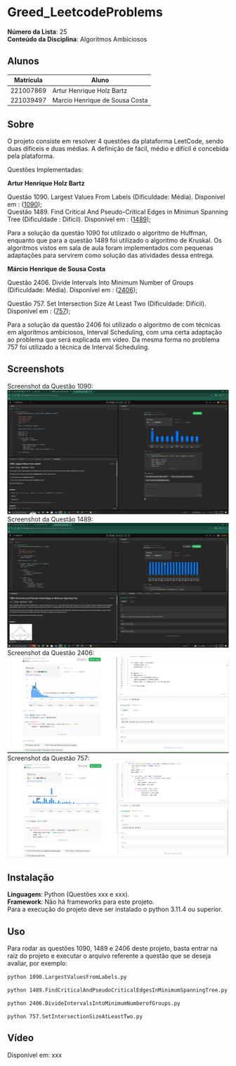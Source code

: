 # Greed_LeetcodeProblems

**Número da Lista**: 25<br>
**Conteúdo da Disciplina**: Algoritmos Ambiciosos<br>

## Alunos
|Matrícula | Aluno |
| -- | -- |
| 221007869  |  Artur Henrique Holz Bartz |
| 221039497  |  Marcio Henrique de Sousa Costa |

## Sobre 
O projeto consiste em resolver 4 questões da plataforma LeetCode, sendo duas dífíceis e duas médias. A definição de fácil, médio e difícil é concebida pela plataforma.

Questões Implementadas:

**Artur Henrique Holz Bartz**

Questão 1090. Largest Values From Labels (Dificuldade: Média). Disponível em : ([1090](https://leetcode.com/problems/largest-values-from-labels/description/));<br>
Questão 1489. Find Critical And Pseudo-Critical Edges in Minimun Spanning Tree (Dificuldade : Difícil). Disponível em : ([1489](https://leetcode.com/problems/find-critical-and-pseudo-critical-edges-in-minimum-spanning-tree/description/));<br>

Para a solução da questão 1090 foi utilizado o algoritmo de Huffman, enquanto que para a questão 1489 foi utilizado o algoritmo de Kruskal. Os algoritmos vistos em sala de aula foram implementados com pequenas adaptações para servirem como solução das atividades dessa entrega.

**Márcio Henrique de Sousa Costa**

Questão 2406. Divide Intervals Into Minimum Number of Groups (Dificuldade: Média). Disponível em : ([2406](https://leetcode.com/problems/divide-intervals-into-minimum-number-of-groups/description/?utm_source=chatgpt.com));<br>

Questão 757. Set Intersection Size At Least Two (Dificuldade: Difícil). Disponível em : ([757](https://leetcode.com/problems/set-intersection-size-at-least-two/description/));<br>

Para a solução da questão 2406 foi utilizado o algoritmo de com técnicas em algoritmos ambiciosos, Interval Scheduling, com uma certa adaptação ao problema que será explicada em vídeo. Da mesma forma no problema 757 foi utilizado a técnica de Interval Scheduling.


## Screenshots
Screenshot da Questão 1090:<br>
![Screenshot Questão 1090](assets/1090image.jpeg)
Screenshot da Questão 1489:<br>
![Screenshot Questão 1489](assets/1489image.jpeg)
Screenshot da Questão 2406:<br>
![Screenshot Questão 2406](assets/2406image.png)
Screenshot da Questão 757:<br>
![Screenshot Questão 757](assets/757image.png)

## Instalação 
**Linguagem**: Python (Questões xxx e xxx).<br>
**Framework**: Não há frameworks para este projeto.<br>
Para a execução do projeto deve ser instalado o python 3.11.4 ou superior.

## Uso 
Para rodar as questões 1090, 1489 e 2406 deste projeto, basta entrar na raiz do projeto e executar o arquivo referente a questão que se deseja avaliar, por exemplo:
```
python 1090.LargestValuesFromLabels.py
```
```
python 1489.FindCriticalAndPseudoCriticalEdgesInMinimumSpanningTree.py
```

```
python 2406.DivideIntervalsIntoMinimumNumberofGroups.py
```

```
python 757.SetIntersectionSizeAtLeastTwo.py
```

## Vídeo
Disponível em: xxx
